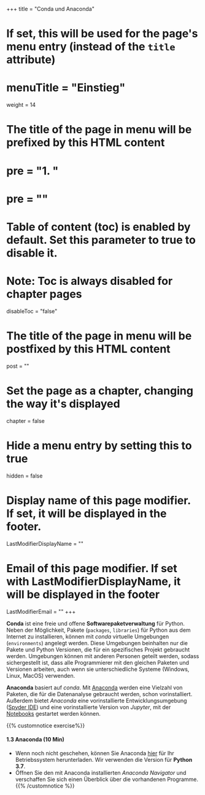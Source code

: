 +++
title = "Conda und Anaconda"
# If set, this will be used for the page's menu entry (instead of the `title` attribute)
# menuTitle = "Einstieg"
weight = 14
# The title of the page in menu will be prefixed by this HTML content
# pre = "<b>1. </b>"
# pre = "<i class='fab fa-github'></i>"
# Table of content (toc) is enabled by default. Set this parameter to true to disable it.
# Note: Toc is always disabled for chapter pages
disableToc = "false"
# The title of the page in menu will be postfixed by this HTML content
post = ""
# Set the page as a chapter, changing the way it's displayed
chapter = false
# Hide a menu entry by setting this to true
hidden = false
# Display name of this page modifier. If set, it will be displayed in the footer.
LastModifierDisplayName = ""
# Email of this page modifier. If set with LastModifierDisplayName, it will be displayed in the footer
LastModifierEmail = ""
+++


**Conda** ist eine freie und offene **Softwarepaketverwaltung** für Python. Neben der Möglichkeit, Pakete (`packages`, `libraries`) für Python aus dem Internet zu installieren, können mit *conda* virtuelle Umgebungen (`environments`) angelegt werden. Diese Umgebungen beinhalten nur die Pakete und Python Versionen, die für ein spezifisches Projekt gebraucht werden. Umgebungen können mit anderen Personen geteilt werden, sodass sichergestellt ist, dass alle Programmierer mit den gleichen Paketen und Versionen arbeiten, auch wenn sie unterschiedliche Systeme (Windows, Linux, MacOS) verwenden.

**Anaconda** basiert auf *conda*. Mit [Anaconda](https://www.anaconda.com/distribution/) werden eine Vielzahl von Paketen, die für die Datenanalyse gebraucht werden, schon vorinstalliert. Außerdem bietet *Anaconda* eine vorinstallierte Entwicklungsumgebung ([Spyder IDE](https://www.spyder-ide.org/)) und eine vorinstallierte Version von *Jupyter*, mit der [Notebooks](https://jupyter.org/) gestartet werden können.

{{% customnotice exercise%}}
#### 1.3 Anaconda (10 Min)

- Wenn noch nicht geschehen, können Sie Anaconda [hier](https://www.anaconda.com/distribution/) für Ihr Betriebssystem herunterladen. Wir verwenden die Version für **Python 3.7**.
- Öffnen Sie den mit Anaconda installierten *Anaconda Navigator* und verschaffen Sie sich einen Überblick über die vorhandenen Programme. 
{{% /customnotice %}}
